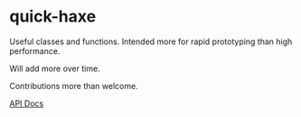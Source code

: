 quick-haxe
==========

Useful classes and functions. Intended more for rapid prototyping than high performance.

Will add more over time.

Contributions more than welcome.

[API Docs](http://ramchale.github.io/quick-haxe/quick_haxe/index.html)
